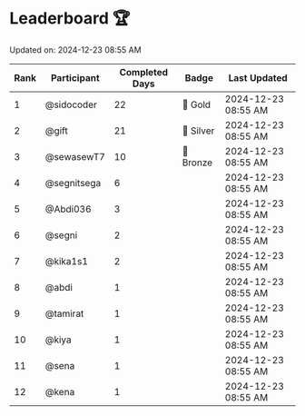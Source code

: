 # Leaderboard 🏆

Updated on: 2024-12-23 08:55 AM

| Rank | Participant       | Completed Days | Badge      | Last Updated         |
|------|-------------------|----------------|------------|----------------------|
| 1    | @sidocoder        | 22             | 🏅 Gold     | 2024-12-23 08:55 AM |
| 2    | @gift             | 21             | 🥈 Silver   | 2024-12-23 08:55 AM |
| 3    | @sewasewT7        | 10             | 🥉 Bronze   | 2024-12-23 08:55 AM |
| 4    | @segnitsega       | 6              |            | 2024-12-23 08:55 AM |
| 5    | @Abdi036          | 3              |            | 2024-12-23 08:55 AM |
| 6    | @segni            | 2              |            | 2024-12-23 08:55 AM |
| 7    | @kika1s1          | 2              |            | 2024-12-23 08:55 AM |
| 8    | @abdi             | 1              |            | 2024-12-23 08:55 AM |
| 9    | @tamirat          | 1              |            | 2024-12-23 08:55 AM |
| 10   | @kiya             | 1              |            | 2024-12-23 08:55 AM |
| 11   | @sena             | 1              |            | 2024-12-23 08:55 AM |
| 12   | @kena             | 1              |            | 2024-12-23 08:55 AM |
